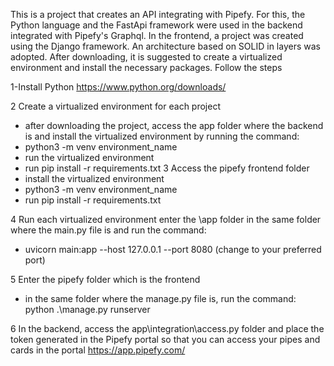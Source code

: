 This is a project that creates an API integrating with Pipefy. For this, the Python language and the FastApi framework were used in the backend integrated with Pipefy's Graphql. In the frontend, a project was created using the Django framework. An architecture based on SOLID in layers was adopted. After downloading, it is suggested to create a virtualized environment and install the necessary packages. Follow the steps

1-Install Python
https://www.python.org/downloads/

2 Create a virtualized environment for each project
- after downloading the project, access the app folder where the backend is and install the virtualized environment by running the command:
- python3 -m venv environment_name
- run the virtualized environment
- run pip install -r requirements.txt
3 Access the pipefy frontend folder
- install the virtualized environment
- python3 -m venv environment_name
- run pip install -r requirements.txt

4 Run each virtualized environment
enter the \app folder in the same folder where the main.py file is and run the command:
- uvicorn main:app --host 127.0.0.1 --port 8080 (change to your preferred port)

5 Enter the pipefy folder which is the frontend
- in the same folder where the manage.py file is, run the command:
python .\manage.py runserver

6 In the backend, access the app\integration\access.py folder and place the token generated in the Pipefy portal so that you can access your pipes and cards
in the portal https://app.pipefy.com/

